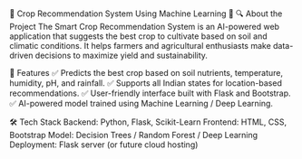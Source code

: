 🌱 Crop Recommendation System Using Machine Learning 🚜
🔍 About the Project
The Smart Crop Recommendation System is an AI-powered web application that suggests the best crop to cultivate based on soil and climatic conditions. It helps farmers and agricultural enthusiasts make data-driven decisions to maximize yield and sustainability.

🚀 Features
✅ Predicts the best crop based on soil nutrients, temperature, humidity, pH, and rainfall.
✅ Supports all Indian states for location-based recommendations.
✅ User-friendly interface built with Flask and Bootstrap.
✅ AI-powered model trained using Machine Learning / Deep Learning.

🛠️ Tech Stack
Backend: Python, Flask, Scikit-Learn
Frontend: HTML, CSS, Bootstrap
Model: Decision Trees / Random Forest / Deep Learning
Deployment: Flask server (or future cloud hosting)
